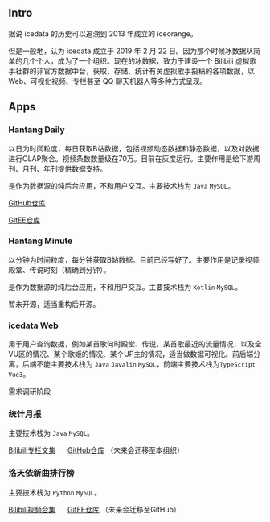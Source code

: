## Intro

据说 icedata 的历史可以追溯到 2013 年成立的 iceorange。

但是一般地，认为 icedata 成立于 2019 年 2 月 22 日。因为那个时候冰数据从简单的几个个人，成为了一个组织。现在的冰数据，致力于建设一个 Bilibili 虚拟歌手社群的非官方数据中台，获取、存储、统计有关虚拟歌手投稿的各项数据，以 Web、可视化视频、专栏甚至 QQ 聊天机器人等多种方式呈现。

## Apps

### Hantang Daily

以日为时间粒度，每日获取B站数据，包括视频动态数据和静态数据，以及对数据进行OLAP聚合。视频条数数量级在70万。目前在灰度运行。主要作用是给下游周刊、月刊、年刊提供数据支持。

是作为数据源的纯后台应用，不和用户交互。主要技术栈为 `Java` `MySQL`。

[GitHub仓库](https://github.com/icedata-top/hantang-daily)

[GitEE仓库](https://gitee.com/icedata-foundation-frame/hantang-daily)

### Hantang Minute

以分钟为时间粒度，每分钟获取B站数据。目前已经写好了。主要作用是记录视频殿堂、传说时刻（精确到分钟）。

是作为数据源的纯后台应用，不和用户交互。主要技术栈为 `Kotlin` `MySQL`。

暂未开源，适当重构后开源。

### icedata Web

用于用户查询数据，例如某首歌何时殿堂、传说，某首歌最近的流量情况，以及全VU区的情况、某个歌姬的情况、某个UP主的情况，适当做数据可视化。前后端分离，后端不能主要技术栈为 `Java` `Javalin` `MySQL`，前端主要技术栈为`TypeScript` `Vue3`。

需求调研阶段

### 统计月报

主要技术栈为 `Java` `MySQL`。

[Bilibili专栏文集](https://www.bilibili.com/read/readlist/rl68394?spm_id_from=333.999.0.0)
&nbsp;&nbsp;&nbsp;&nbsp;
[GitHub仓库](https://github.com/JingyuNankin/Icedata_Monthly_Statistical_Report) （未来会迁移至本组织）

### 洛天依新曲排行榜

主要技术栈为 `Python` `MySQL`。

[Bilibili视频合集](https://space.bilibili.com/67946083/channel/collectiondetail?sid=1364628)
&nbsp;&nbsp;&nbsp;&nbsp;
[GitEE仓库](https://gitee.com/icedata-foundation-frame/luotianyi-weekly-ranking) （未来会迁移至GitHub）
